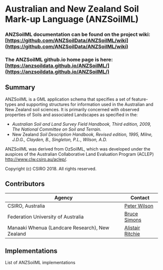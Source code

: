 # Australian and New Zealand Soil Mark-up Language (ANZSoilML)

### ANZSoilML documentation can be found on the project wiki: [https://github.com/ANZSoilData/ANZSoilML/wiki](https://github.com/ANZSoilData/ANZSoilML/wiki)
### The ANZSoilML github.io home page is here: [https://anzsoildata.github.io/ANZSoilML/](https://anzsoildata.github.io/ANZSoilML/)

## Summary
ANZSoilML is a GML application schema that specifies a set of feature-types and supporting structures for information used in the Australian and New Zealand soil sciences. It is primarily concerned with observed properties of Soils and associated Landscapes as specified in the:
- _Australian Soil and Land Survey Field Handbook, Third edition, 2009, The National Committee on Soil and Terrain._
- New Zealand _Soil Description Handbook, Revised edition, 1995, Milne, J.D.G., Clayden, B., Singleton, P.L., Wilson, A.D._

ANZSoilML was derived from OzSoilML, which was developed under the auspices of the Australian Collaborative Land Evaluation Program (ACLEP) http://www.clw.csiro.au/aclep/.

Copyright (c) CSIRO 2018. All rights reserved.

## Contributors

| Agency | Contact |
| ------ | ------- |
| CSIRO, Australia | [Peter Wilson](https://people.csiro.au/w/p/peter-wilson) |
| Federation University of Australia | [Bruce Simons](http://www.cerdi.edu.au/cb_pages/staff.php#bruce_simons) |
| Manaaki Whenua (Landcare Research), New Zealand | [Alistair Ritchie](https://www.landcareresearch.co.nz/about/people/staff-details?id=cml0Y2hpZWE=) |


## Implementations
List of ANZSoilML implementations